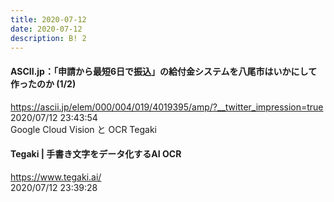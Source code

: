 ```yaml
---
title: 2020-07-12
date: 2020-07-12
description: B! 2
---
```


#### ASCII.jp：「申請から最短6日で振込」の給付金システムを八尾市はいかにして作ったのか (1/2)
https://ascii.jp/elem/000/004/019/4019395/amp/?__twitter_impression=true<br>
2020/07/12 23:43:54<br>
Google Cloud Vision と OCR Tegaki


#### Tegaki | 手書き文字をデータ化するAI OCR
https://www.tegaki.ai/<br>
2020/07/12 23:39:28<br>



